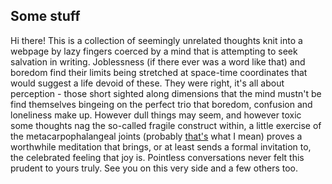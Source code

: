## Some stuff

Hi there! This is a collection of seemingly unrelated thoughts knit into a webpage by lazy fingers coerced by a mind that is attempting to seek salvation in writing. Joblessness (if there ever was a word like that) and boredom find their limits being stretched at space-time coordinates that would suggest a life devoid of these. They were right, it's all about perception - those short sighted along dimensions that the mind mustn't be find themselves bingeing on the perfect trio that boredom, confusion and loneliness make up. However dull things may seem, and however toxic some thoughts nag the so-called fragile construct within, a little exercise of the metacarpophalangeal joints (probably [that's](https://pubmed.ncbi.nlm.nih.gov/17052825/) what I mean) proves a worthwhile meditation that brings, or at least sends a formal invitation to, the celebrated feeling that joy is. Pointless conversations never felt this prudent to yours truly. See you on this very side and a few others too.
